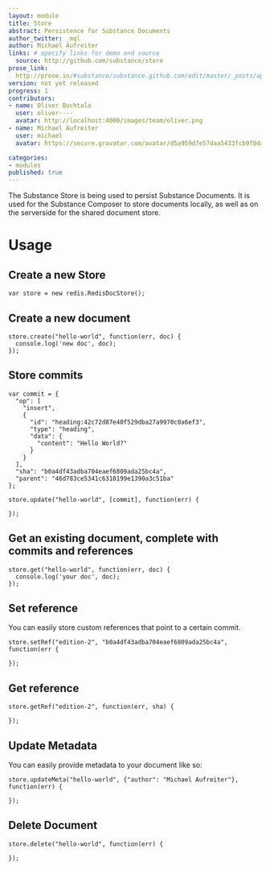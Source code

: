 ```yaml
---
layout: module
title: Store
abstract: Persistence for Substance Documents
author_twitter: _mql
author: Michael Aufreiter
links: # specify links for demo and source
  source: http://github.com/substance/store
prose_link:
  http://prose.io/#substance/substance.github.com/edit/master/_posts/api/0100-01-05-store.md
version: not yet released
progress: 1
contributors:
- name: Oliver Buchtala
  user: oliver----
  avatar: http://localhost:4000/images/team/oliver.png
- name: Michael Aufreiter
  user: michael
  avatar: https://secure.gravatar.com/avatar/d5a959d7e57daa5433fcb9f8da40be4b?d=https://a248.e.akamai.net/assets.github.com%2Fimages%2Fgravatars%2Fgravatar-140.png

categories:
- modules
published: true
---
```


The Substance Store is being used to persist Substance Documents. It is used for the Substance Composer to store documents locally, as well as on the serverside for the shared document store.

# Usage

## Create a new Store

    var store = new redis.RedisDocStore();


## Create a new document

    store.create("hello-world", function(err, doc) {
      console.log('new doc', doc);
    });

## Store commits

    var commit = {
      "op": [
        "insert",
        {
          "id": "heading:42c72d87e40f529dba27a9970c0a6ef3",
          "type": "heading",
          "data": {
            "content": "Hello World?"
          }
        }
      ],
      "sha": "b0a4df43adba704eaef6809ada25bc4a",
      "parent": "46d783ce5341c6318199e1390a3c51ba"
    };

    store.update("hello-world", [commit], function(err) {

    });


## Get an existing document, complete with commits and references

    store.get("hello-world", function(err, doc) {
      console.log('your doc', doc);
    });


## Set reference

You can easily store custom references that point to a certain commit.

    store.setRef("edition-2", "b0a4df43adba704eaef6809ada25bc4a", function(err {
      
    });


## Get reference

    store.getRef("edition-2", function(err, sha) {
      
    });

## Update Metadata

You can easily provide metadata to your document like so:

    store.updateMeta("hello-world", {"author": "Michael Aufreiter"}, function(err) {

    });


## Delete Document

    store.delete("hello-world", function(err) {

    });